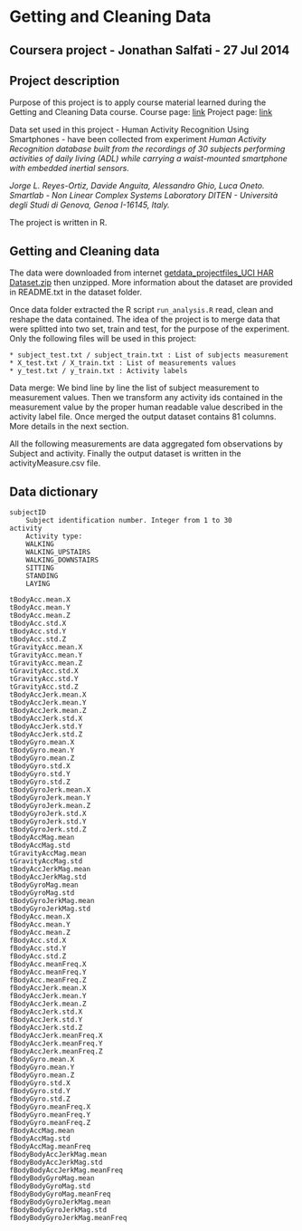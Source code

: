 Getting and Cleaning Data
=========================
Coursera project - Jonathan Salfati - 27 Jul 2014
-------------------------------------------------


Project description
-------------------
Purpose of this project is to apply course material learned during the Getting and Cleaning Data course.
Course page: [link](https://class.coursera.org/getdata-005)
Project page: [link](https://class.coursera.org/getdata-005/human_grading)

Data set used in this project - Human Activity Recognition Using Smartphones - have been collected from experiment *Human Activity Recognition database built from the recordings of 30 subjects performing activities of daily living (ADL) while carrying a waist-mounted smartphone with embedded inertial sensors.*

*Jorge L. Reyes-Ortiz, Davide Anguita, Alessandro Ghio, Luca Oneto.
Smartlab - Non Linear Complex Systems Laboratory
DITEN - Università degli Studi di Genova, Genoa I-16145, Italy.*

The project is written in R.

Getting and Cleaning data
-------------------------
The data were downloaded from internet [getdata_projectfiles_UCI HAR Dataset.zip](https://d396qusza40orc.cloudfront.net/getdata%2Fprojectfiles%2FUCI%20HAR%20Dataset.zip) then unzipped.
More information about the dataset are provided in README.txt in the dataset folder. 

Once data folder extracted the R script `run_analysis.R` read, clean and reshape the data contained. 
The idea of the project is to merge data that were splitted into two set, train and test, for the purpose of the experiment.
Only the following files will be used in this project:
	
	* subject_test.txt / subject_train.txt : List of subjects measurement
	* X_test.txt / X_train.txt : List of measurements values
	* y_test.txt / y_train.txt : Activity labels
	
Data merge: 
We bind line by line the list of subject measurement to measurement values. Then we transform any activity ids contained in the measurement value by the proper human readable value described in the activity label file.
Once merged the output dataset contains 81 columns. More details in the next section.

All the following measurements are data aggregated fom observations by Subject and activity. 
Finally the output dataset is written in the activityMeasure.csv file.


Data dictionary
---------------

	subjectID 
		Subject identification number. Integer from 1 to 30 
	activity
		Activity type:
		WALKING
		WALKING_UPSTAIRS
		WALKING_DOWNSTAIRS
		SITTING
		STANDING
		LAYING

	tBodyAcc.mean.X
	tBodyAcc.mean.Y
	tBodyAcc.mean.Z
	tBodyAcc.std.X
	tBodyAcc.std.Y
	tBodyAcc.std.Z
	tGravityAcc.mean.X
	tGravityAcc.mean.Y
	tGravityAcc.mean.Z
	tGravityAcc.std.X
	tGravityAcc.std.Y
	tGravityAcc.std.Z
	tBodyAccJerk.mean.X
	tBodyAccJerk.mean.Y
	tBodyAccJerk.mean.Z
	tBodyAccJerk.std.X
	tBodyAccJerk.std.Y
	tBodyAccJerk.std.Z
	tBodyGyro.mean.X
	tBodyGyro.mean.Y
	tBodyGyro.mean.Z
	tBodyGyro.std.X
	tBodyGyro.std.Y
	tBodyGyro.std.Z
	tBodyGyroJerk.mean.X
	tBodyGyroJerk.mean.Y
	tBodyGyroJerk.mean.Z
	tBodyGyroJerk.std.X
	tBodyGyroJerk.std.Y
	tBodyGyroJerk.std.Z
	tBodyAccMag.mean
	tBodyAccMag.std
	tGravityAccMag.mean
	tGravityAccMag.std
	tBodyAccJerkMag.mean
	tBodyAccJerkMag.std
	tBodyGyroMag.mean
	tBodyGyroMag.std
	tBodyGyroJerkMag.mean
	tBodyGyroJerkMag.std
	fBodyAcc.mean.X
	fBodyAcc.mean.Y
	fBodyAcc.mean.Z
	fBodyAcc.std.X
	fBodyAcc.std.Y
	fBodyAcc.std.Z
	fBodyAcc.meanFreq.X
	fBodyAcc.meanFreq.Y
	fBodyAcc.meanFreq.Z
	fBodyAccJerk.mean.X
	fBodyAccJerk.mean.Y
	fBodyAccJerk.mean.Z
	fBodyAccJerk.std.X
	fBodyAccJerk.std.Y
	fBodyAccJerk.std.Z
	fBodyAccJerk.meanFreq.X
	fBodyAccJerk.meanFreq.Y
	fBodyAccJerk.meanFreq.Z
	fBodyGyro.mean.X
	fBodyGyro.mean.Y
	fBodyGyro.mean.Z
	fBodyGyro.std.X
	fBodyGyro.std.Y
	fBodyGyro.std.Z
	fBodyGyro.meanFreq.X
	fBodyGyro.meanFreq.Y
	fBodyGyro.meanFreq.Z
	fBodyAccMag.mean
	fBodyAccMag.std
	fBodyAccMag.meanFreq
	fBodyBodyAccJerkMag.mean
	fBodyBodyAccJerkMag.std
	fBodyBodyAccJerkMag.meanFreq
	fBodyBodyGyroMag.mean
	fBodyBodyGyroMag.std
	fBodyBodyGyroMag.meanFreq
	fBodyBodyGyroJerkMag.mean
	fBodyBodyGyroJerkMag.std
	fBodyBodyGyroJerkMag.meanFreq
